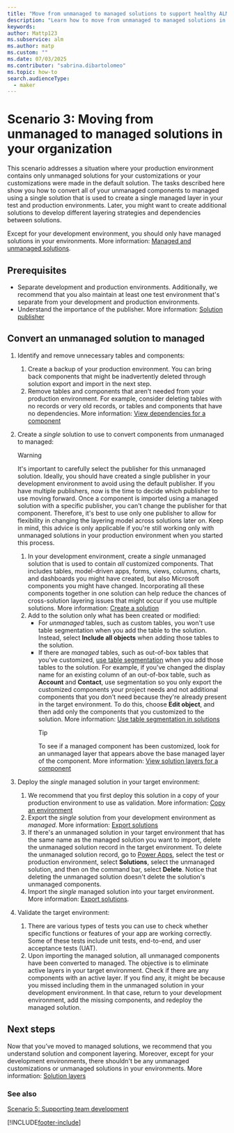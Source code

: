```yaml
---
title: "Move from unmanaged to managed solutions to support healthy ALM with Power Platform"
description: "Learn how to move from unmanaged to managed solutions in your organization to support healthy application lifecycle management (ALM) with Power Platform."
keywords: 
author: Mattp123
ms.subservice: alm
ms.author: matp
ms.custom: ""
ms.date: 07/03/2025
ms.contributor: "sabrina.dibartolomeo"
ms.topic: how-to
search.audienceType: 
  - maker
---
```

# Scenario 3: Moving from unmanaged to managed solutions in your organization

This scenario addresses a situation where your production environment contains only unmanaged solutions for your customizations or your customizations were made in the default solution. The tasks described here show you how to convert all of your unmanaged components to managed using a single solution that is used to create a single managed layer in your test and production environments. Later, you might want to create additional solutions to develop different layering strategies and dependencies between solutions.

Except for your development environment, you should only have managed solutions in your environments. More information: [Managed and unmanaged solutions](solution-concepts-alm.md#managed-and-unmanaged-solutions).

## Prerequisites

- Separate development and production environments. Additionally, we recommend that you also maintain at least one test environment that's separate from your development and production environments.
- Understand the importance of the publisher. More information: [Solution publisher](solution-concepts-alm.md#solution-publisher)

## Convert an unmanaged solution to managed

1. Identify and remove unnecessary tables and components:
   1. Create a backup of your production environment. You can bring back components that might be inadvertently deleted through solution export and import in the next step.
   1. Remove tables and components that aren't needed from your production environment. For example, consider deleting tables with no records or very old records, or tables and components that have no dependencies. More information: [View dependencies for a component](/powerapps/maker/data-platform/view-component-dependencies)

2. Create a *single* solution to use to convert components from unmanaged to managed:
    > [!WARNING]
    > It's important to carefully select the publisher for this unmanaged solution. Ideally, you should have created a single publisher in your development environment to avoid using the default publisher. If you have multiple publishers, now is the time to decide which publisher to use moving forward. Once a component is imported using a managed solution with a specific publisher, you can't change the publisher for that component. Therefore, it's best to use only one publisher to allow for flexibility in changing the layering model across solutions later on. Keep in mind, this advice is only applicable if you're still working only with unmanaged solutions in your production environment when you started this process.
   1. In your development environment, create a *single* unmanaged solution that is used to contain *all* customized components. That includes tables, model-driven apps, forms, views, columns, charts, and dashboards you might have created, but also Microsoft components you might have changed. Incorporating all these components together in one solution can help reduce the chances of cross-solution layering issues that might occur if you use multiple solutions. More information: [Create a solution](/power-apps/maker/data-platform/create-solution)
   1. Add to the solution only what has been created or modified:
      - For *unmanaged* tables, such as custom tables, you won't use table segmentation when you add the table to the solution. Instead, select **Include all objects** when adding those tables to the solution.
      - If there are *managed* tables, such as out-of-box tables that you've customized, [use table segmentation](/power-platform/alm/segmented-solutions-alm) when you add those tables to the solution. For example, if you've changed the display name for an existing column of an out-of-box table, such as **Account** and **Contact**, use segmentation so you only export the customized components your project needs and not additional components that you don't need because they're already present in the target environment. To do this, choose **Edit object**, and then add only the components that you customized to the solution. More information: [Use table segmentation in solutions](/power-platform/alm/segmented-solutions-alm)
        > [!TIP]
        > To see if a managed component has been customized, look for an unmanaged layer that appears above the base managed layer of the component. More information: [View solution layers for a component](/powerapps/maker/data-platform/solution-layers#view-the-solution-layers-for-a-component)
3. Deploy the *single* managed solution in your target environment:
    1. We recommend that you first deploy this solution in a copy of your production environment to use as validation. More information: [Copy an environment](../admin/copy-environment.md)
    1. Export the *single* solution from your development environment as *managed*. More information: [Export solutions](/powerapps/maker/data-platform/export-solutions)
    1. If there's an unmanaged solution in your target environment that has the same name as the managed solution you want to import, delete the unmanaged solution record in the target environment. To delete the unmanaged solution record, go to [Power Apps](https://make.powerapps.com/?utm_source=padocs&utm_medium=linkinadoc&utm_campaign=referralsfromdoc), select the test or production environment, select **Solutions**, select the unmanaged solution, and then on the command bar, select **Delete**. Notice that deleting the unmanaged solution doesn't delete the solution's unmanaged components.
    1. Import the *single* managed solution into your target environment. More information: [Export solutions](/powerapps/maker/data-platform/import-update-export-solutions).
4. Validate the target environment:
    1. There are various types of tests you can use to check whether specific functions or features of your app are working correctly. Some of these tests include unit tests, end-to-end, and user acceptance tests (UAT).
    1. Upon importing the managed solution, all unmanaged components have been converted to managed. The objective is to eliminate active layers in your target environment. Check if there are any components with an active layer. If you find any, it might be because you missed including them in the unmanaged solution in your development environment. In that case, return to your development environment, add the missing components, and redeploy the managed solution.

## Next steps

Now that you’ve moved to managed solutions, we recommend that you understand solution and component layering. Moreover, except for your development environments, there shouldn't be any unmanaged customizations or unmanaged solutions in your environments. More information: [Solution layers](solution-layers-alm.md)

### See also

[Scenario 5: Supporting team development](team-development-alm.md)


[!INCLUDE[footer-include](../includes/footer-banner.md)]
